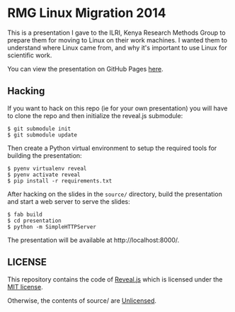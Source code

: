 # RMG Linux Migration 2014

This is a presentation I gave to the ILRI, Kenya Research Methods Group to prepare them for moving to Linux on their work machines.  I wanted them to understand where Linux came from, and why it's important to use Linux for scientific work.

You can view the presentation on GitHub Pages [here](https://alanorth.github.io/rmg-linux-migration-2014).

## Hacking
If you want to hack on this repo (ie for your own presentation) you will have to clone the repo and then initialize the reveal.js submodule:

    $ git submodule init
    $ git submodule update

Then create a Python virtual environment to setup the required tools for building the presentation:

    $ pyenv virtualenv reveal
    $ pyenv activate reveal
    $ pip install -r requirements.txt

After hacking on the slides in the `source/` directory, build the presentation and start a web server to serve the slides:

    $ fab build
    $ cd presentation
    $ python -m SimpleHTTPServer

The presentation will be available at http://localhost:8000/.

## LICENSE

This repository contains the code of [Reveal.js](https://github.com/hakimel/reveal.js)
which is licensed under the [MIT license](https://github.com/hakimel/reveal.js/blob/master/LICENSE).

Otherwise, the contents of source/ are [Unlicensed](http://unlicense.org/UNLICENSE).
